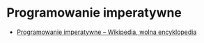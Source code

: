 # Programowanie imperatywne

- [Programowanie imperatywne – Wikipedia, wolna encyklopedia](https://pl.wikipedia.org/wiki/Programowanie_imperatywne)
